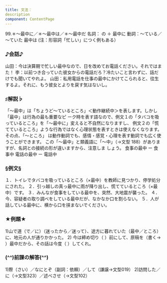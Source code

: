 ```yaml
---
title: 文法：
description
component: ContentPage
---
```



99.＊～最中に／＊～最中は／＊～最中だ
名詞： の ＋ 最中に
動詞：～ている／～ていた 最中は
(注：形容詞「忙しい」につく例もある）
### ♪会話♪
山田：今は決算期で忙しい最中なので、日を改めてお電話ください。それではまた！
李：以前つき合っていた彼女からの電話だろ？冷たいこと言わずに、話だけでも聞いてやれよ。
山田：私用電話を仕事の最中にかけてこられると、往生するよ。それに、もう彼女とよりを戻す気はないし。
### ♯解説♭
「～最中」は「ちょうど～ているところ」＜動作継続中＞を表します。しかし「最中」は行為の最も重要なピ ーク時を表す語なので、例文１の「タバコを吸っているところ」を「～最中に」変えると不自然になりますし、 例文２の「慌てているところ」ような行為ではなく心理状態を表すときは使えなくなります。その点、「～ところ」 は動作動詞でも、感情・感覚・心理を表す動詞でも広く使うことができます。
この「～最中」と類義語に「～中」（→文型 188）がありますが、名詞との接続の形が違いますから、注意しま しょう。
食事の最中 ー 食事中 電話の最中 ー 電話中
### §例文§
１．トイレでタバコを吸っているところ（×最中）を教師に見つかり、停学処分にされた。
２．引っ越しの真っ最中に雨が降り出し、慌てているところ（×最中）です。
３．みんなが食事をしている最中を、突然、大地震が襲った。
４．今、容疑者の取り調べをしている最中だが、なかなか口を割らない。
５．人が話している最中に、横から口を挟まないでください。
### ★例題★
1)山で道（で／に）（迷ったから／迷って）、途方に暮れていた（最中／ところ）に、地元の人が通りかかった。
2) 今は締め切り（ ）前にして、原稿を（書く→ ）最中だから、その話は今度（ ）してくれ。
### (^^)前課の解答(^^)
1)際（さい）／なにとぞ（副詞：依頼）／して（謙譲→文型019）
2)訪問した／に（→文型323）／述べさせ（→文型102）

